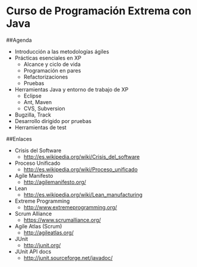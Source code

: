 Curso de Programación Extrema con Java
======================================

##Agenda

- Introducción a las metodologías ágiles
- Prácticas esenciales en XP
	- Alcance y ciclo de vida
	- Programación en pares
	- Refactorizaciones
	- Pruebas  
- Herramientas Java y entorno de trabajo de XP
	- Eclipse
	- Ant, Maven
	- CVS, Subversion
- Bugzilla, Track
- Desarrollo dirigido por pruebas
- Herramientas de test  

##Enlaces

- Crisis del Software
	- http://es.wikipedia.org/wiki/Crisis_del_software
- Proceso Unificado
	- http://es.wikipedia.org/wiki/Proceso_unificado
- Agile Manifesto
	- http://agilemanifesto.org/
- Lean
	- http://es.wikipedia.org/wiki/Lean_manufacturing
- Extreme Programming
	- http://www.extremeprogramming.org/
- Scrum Alliance
	- https://www.scrumalliance.org/
- Agile Atlas (Scrum)
	- http://agileatlas.org/
- JUnit
	- http://junit.org/
- JUnit API docs
	- http://junit.sourceforge.net/javadoc/
